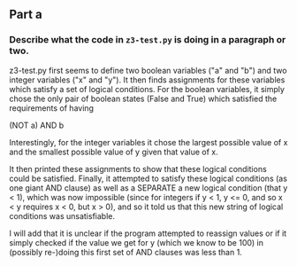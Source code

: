 ## Part a

### Describe what the code in `z3-test.py` is doing in a paragraph or two.

z3-test.py first seems to define two boolean variables ("a" and "b") and two integer variables ("x" and "y"). It then finds assignments for these variables which satisfy a set of logical conditions. For the boolean variables, it simply chose the only pair of boolean states (False and True) which satisfied the requirements of having 

(NOT a) AND b

Interestingly, for the integer variables it chose the largest possible value of x and the smallest possible value of y given that value of x.

It then printed these assignments to show that these logical conditions could be satisfied. Finally, it attempted to satisfy these logical conditions (as one giant AND clause) as well as a SEPARATE a new logical condition (that y < 1), which was now impossible (since for integers if y < 1, y <= 0, and so x < y requires x < 0, but x > 0), and so it told us that this new string of logical conditions was unsatisfiable.

I will add that it is unclear if the program attempted to reassign values or if it simply checked if the value we get for y (which we know to be 100) in (possibly re-)doing this first set of AND clauses was less than 1.